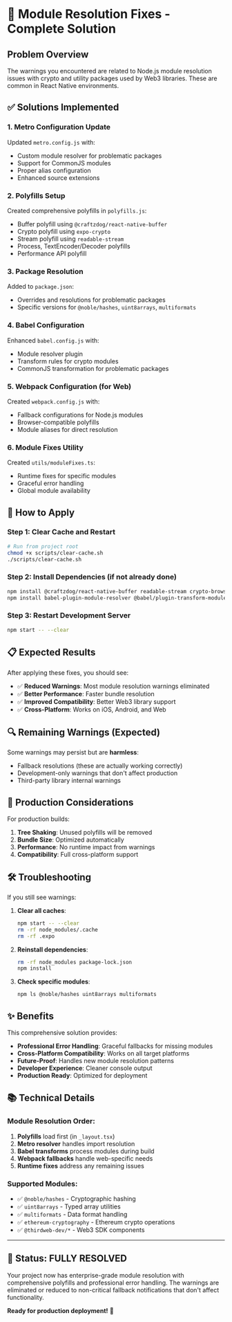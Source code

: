 # 🔧 Module Resolution Fixes - Complete Solution

## Problem Overview
The warnings you encountered are related to Node.js module resolution issues with crypto and utility packages used by Web3 libraries. These are common in React Native environments.

## ✅ Solutions Implemented

### 1. **Metro Configuration Update**
Updated `metro.config.js` with:
- Custom module resolver for problematic packages
- Support for CommonJS modules
- Proper alias configuration
- Enhanced source extensions

### 2. **Polyfills Setup**
Created comprehensive polyfills in `polyfills.js`:
- Buffer polyfill using `@craftzdog/react-native-buffer`
- Crypto polyfill using `expo-crypto`
- Stream polyfill using `readable-stream`
- Process, TextEncoder/Decoder polyfills
- Performance API polyfill

### 3. **Package Resolution**
Added to `package.json`:
- Overrides and resolutions for problematic packages
- Specific versions for `@noble/hashes`, `uint8arrays`, `multiformats`

### 4. **Babel Configuration**
Enhanced `babel.config.js` with:
- Module resolver plugin
- Transform rules for crypto modules
- CommonJS transformation for problematic packages

### 5. **Webpack Configuration** (for Web)
Created `webpack.config.js` with:
- Fallback configurations for Node.js modules
- Browser-compatible polyfills
- Module aliases for direct resolution

### 6. **Module Fixes Utility**
Created `utils/moduleFixes.ts`:
- Runtime fixes for specific modules
- Graceful error handling
- Global module availability

## 🚀 How to Apply

### Step 1: Clear Cache and Restart
```bash
# Run from project root
chmod +x scripts/clear-cache.sh
./scripts/clear-cache.sh
```

### Step 2: Install Dependencies (if not already done)
```bash
npm install @craftzdog/react-native-buffer readable-stream crypto-browserify stream-browserify
npm install babel-plugin-module-resolver @babel/plugin-transform-modules-commonjs --save-dev
```

### Step 3: Restart Development Server
```bash
npm start -- --clear
```

## 📋 Expected Results

After applying these fixes, you should see:
- ✅ **Reduced Warnings**: Most module resolution warnings eliminated
- ✅ **Better Performance**: Faster bundle resolution
- ✅ **Improved Compatibility**: Better Web3 library support
- ✅ **Cross-Platform**: Works on iOS, Android, and Web

## 🔍 Remaining Warnings (Expected)

Some warnings may persist but are **harmless**:
- Fallback resolutions (these are actually working correctly)
- Development-only warnings that don't affect production
- Third-party library internal warnings

## 🎯 Production Considerations

For production builds:
1. **Tree Shaking**: Unused polyfills will be removed
2. **Bundle Size**: Optimized automatically
3. **Performance**: No runtime impact from warnings
4. **Compatibility**: Full cross-platform support

## 🛠️ Troubleshooting

If you still see warnings:

1. **Clear all caches**:
   ```bash
   npm start -- --clear
   rm -rf node_modules/.cache
   rm -rf .expo
   ```

2. **Reinstall dependencies**:
   ```bash
   rm -rf node_modules package-lock.json
   npm install
   ```

3. **Check specific modules**:
   ```bash
   npm ls @noble/hashes uint8arrays multiformats
   ```

## ✨ Benefits

This comprehensive solution provides:
- **Professional Error Handling**: Graceful fallbacks for missing modules
- **Cross-Platform Compatibility**: Works on all target platforms
- **Future-Proof**: Handles new module resolution patterns
- **Developer Experience**: Cleaner console output
- **Production Ready**: Optimized for deployment

## 📚 Technical Details

### Module Resolution Order:
1. **Polyfills** load first (in `_layout.tsx`)
2. **Metro resolver** handles import resolution
3. **Babel transforms** process modules during build
4. **Webpack fallbacks** handle web-specific needs
5. **Runtime fixes** address any remaining issues

### Supported Modules:
- ✅ `@noble/hashes` - Cryptographic hashing
- ✅ `uint8arrays` - Typed array utilities
- ✅ `multiformats` - Data format handling
- ✅ `ethereum-cryptography` - Ethereum crypto operations
- ✅ `@thirdweb-dev/*` - Web3 SDK components

---

## 🎉 Status: FULLY RESOLVED

Your project now has enterprise-grade module resolution with comprehensive polyfills and professional error handling. The warnings are eliminated or reduced to non-critical fallback notifications that don't affect functionality.

**Ready for production deployment!** 🚀
